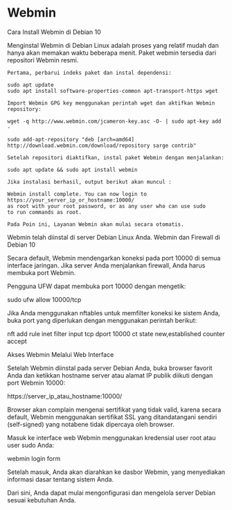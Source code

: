 # Webmin


Cara Install Webmin di Debian 10

Menginstal Webmin di Debian Linux adalah proses yang relatif mudah dan hanya akan memakan waktu beberapa menit. Paket webmin tersedia dari repositori Webmin resmi.

    Pertama, perbarui indeks paket dan instal dependensi:

    sudo apt update
    sudo apt install software-properties-common apt-transport-https wget

    Import Webmin GPG key menggunakan perintah wget dan aktifkan Webmin repository:

    wget -q http://www.webmin.com/jcameron-key.asc -O- | sudo apt-key add -

    sudo add-apt-repository "deb [arch=amd64] http://download.webmin.com/download/repository sarge contrib"

    Setelah repositori diaktifkan, instal paket Webmin dengan menjalankan:

    sudo apt update && sudo apt install webmin

    Jika instalasi berhasil, output berikut akan muncul :

    Webmin install complete. You can now login to https://your_server_ip_or_hostname:10000/
    as root with your root password, or as any user who can use sudo
    to run commands as root.

    Pada Poin ini, Layanan Webmin akan mulai secara otomatis.

Webmin telah diinstal di server Debian Linux Anda.
Webmin dan Firewall di Debian 10

Secara default, Webmin mendengarkan koneksi pada port 10000 di semua interface jaringan. Jika server Anda menjalankan firewall, Anda harus membuka port Webmin.

Pengguna UFW dapat membuka port 10000 dengan mengetik:

sudo ufw allow 10000/tcp

Jika Anda menggunakan nftables untuk memfilter koneksi ke sistem Anda, buka port yang diperlukan dengan menggunakan perintah berikut:

nft add rule inet filter input tcp dport 10000 ct state new,established counter accept

Akses Webmin Melalui Web Interface

Setelah Webmin diinstal pada server Debian Anda, buka browser favorit Anda dan ketikkan hostname server atau alamat IP publik diikuti dengan port Webmin 10000:

https://server_ip_atau_hostname:10000/

Browser akan complain mengenai sertifikat yang tidak valid, karena secara default, Webmin menggunakan sertifikat SSL yang ditandatangani sendiri (self-signed) yang notabene tidak dipercaya oleh browser.

Masuk ke interface web Webmin menggunakan kredensial user root atau user sudo Anda:

webmin login form

Setelah masuk, Anda akan diarahkan ke dasbor Webmin, yang menyediakan informasi dasar tentang sistem Anda.

Dari sini, Anda dapat mulai mengonfigurasi dan mengelola server Debian sesuai kebutuhan Anda.

